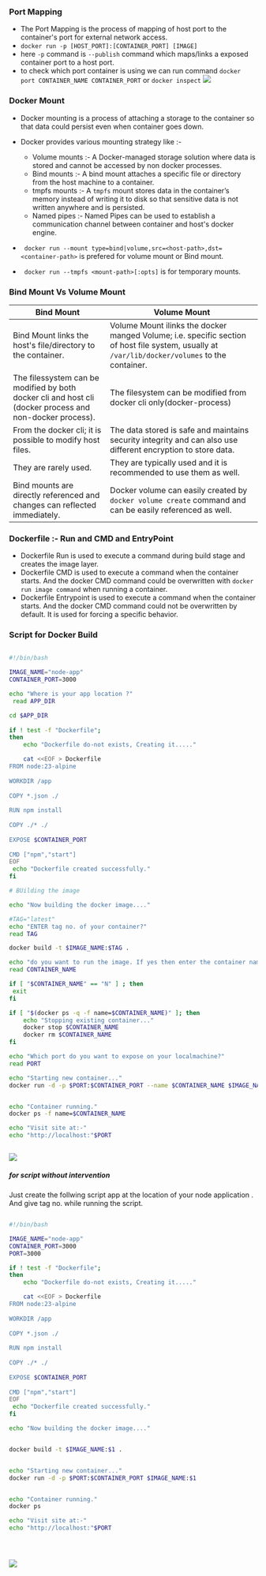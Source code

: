 

### Port Mapping

- The Port Mapping is the process of mapping of host port to the container's port for external network access. 
- `docker run -p [HOST_PORT]:[CONTAINER_PORT] [IMAGE]`
- here `-p` command is `--publish` command which maps/links a exposed container port to a host port.
- to check which port container is  using we can run command `docker port CONTAINER_NAME CONTAINER_PORT` or `docker inspect`
![](Images/d17-dport.png)


### Docker Mount

- Docker mounting is a process of attaching a storage to the container so that data could persist even when container goes down.
- Docker provides various mounting strategy like :-

	- Volume mounts :- A Docker-managed storage solution where data is stored and cannot be accessed by non docker processes.
	- Bind mounts :- A bind mount attaches a specific file or directory from the host machine to a container.
	- tmpfs mounts :- A `tmpfs` mount stores data in the container’s memory instead of writing it to disk so that sensitive data is not written anywhere and is persisted.
	- Named pipes :- Named Pipes can be used to establish a communication channel between container and host's docker engine.
- ` docker run --mount type=bind|volume,src=<host-path>,dst=<container-path>` is prefered for volume mount or Bind mount.
- ` docker run --tmpfs <mount-path>[:opts]` is for temporary mounts.


### Bind Mount Vs Volume Mount

 
| Bind Mount                                                                                               | Volume Mount                                                                                                                                     |
| -------------------------------------------------------------------------------------------------------- | ------------------------------------------------------------------------------------------------------------------------------------------------ |
| Bind Mount links the  host's file/directory to the container.                                            | Volume Mount ilinks the docker manged Volume; i.e. specific section of host file system, usually  at `/var/lib/docker/volumes` to the container. |
| The filessystem can be modified by both docker cli and host cli (docker process and non-docker process). | The filesystem can be modified from docker cli only(docker-process)                                                                              |
| From the docker cli; it is possible to modify host files.                                                | The data stored is safe and maintains security integrity and can also use different encryption to store data.                                    |
| They are rarely used.                                                                                    | They are typically used and it is recommended to use them as well.                                                                               |
| Bind mounts are directly referenced and changes can reflected immediately.                               | Docker volume can easily created by `docker volume create` command and can be easily referenced as well.                                         |


###  Dockerfile :- Run and  CMD and  EntryPoint

- Dockerfile Run  is used to execute a command during build stage and creates the image layer.
- Dockerfile CMD   is used to execute a command when the container starts. And the docker CMD command could be overwritten with `docker run image command` when running a container.
- Dockerfile Entrypoint is used  to execute a command when the container starts. And the docker CMD command could not be overwritten by default. It is used for forcing a specific behavior.



### Script for Docker Build

```bash

#!/bin/bash

IMAGE_NAME="node-app"
CONTAINER_PORT=3000

echo "Where is your app location ?"
 read APP_DIR

cd $APP_DIR
 
if ! test -f "Dockerfile"; 
then
	echo "Dockerfile do-not exists, Creating it....."

	cat <<EOF > Dockerfile
FROM node:23-alpine
	 
WORKDIR /app
	 
COPY *.json ./
	 
RUN npm install
	 
COPY ./* ./
	 
EXPOSE $CONTAINER_PORT
	 
CMD ["npm","start"]
EOF
 echo "Dockerfile created successfully."
fi 

# BUilding the image

echo "Now building the docker image...."

#TAG="latest"
echo "ENTER tag no. of your container?"
read TAG

docker build -t $IMAGE_NAME:$TAG .

echo "do you want to run the image. If yes then enter the container name, if no then enter N"
read CONTAINER_NAME

if [ "$CONTAINER_NAME" == "N" ] ; then
 exit
fi

if [ "$(docker ps -q -f name=$CONTAINER_NAME)" ]; then
    echo "Stopping existing container..."
    docker stop $CONTAINER_NAME
    docker rm $CONTAINER_NAME
fi

echo "Which port do you want to expose on your localmachine?"
read PORT  

echo "Starting new container..."
docker run -d -p $PORT:$CONTAINER_PORT --name $CONTAINER_NAME $IMAGE_NAME:$TAG


echo "Container running."
docker ps -f name=$CONTAINER_NAME

echo "Visit site at:-"
echo "http://localhost:"$PORT



```

![](Images/d17-dbuild-script-run.png)

##### for script without intervention 

Just create the follwing script app at the location of your node application . And give tag no. while running the script.

```bash

#!/bin/bash

IMAGE_NAME="node-app"
CONTAINER_PORT=3000
PORT=3000

if ! test -f "Dockerfile"; 
then
	echo "Dockerfile do-not exists, Creating it....."

	cat <<EOF > Dockerfile
FROM node:23-alpine
	 
WORKDIR /app
	 
COPY *.json ./
	 
RUN npm install
	 
COPY ./* ./
	 
EXPOSE $CONTAINER_PORT
	 
CMD ["npm","start"]
EOF
 echo "Dockerfile created successfully."
fi 

echo "Now building the docker image...."


docker build -t $IMAGE_NAME:$1 .


echo "Starting new container..."
docker run -d -p $PORT:$CONTAINER_PORT $IMAGE_NAME:$1


echo "Container running."
docker ps

echo "Visit site at:-"
echo "http://localhost:"$PORT





```


![](Images/d17-sc2.png)